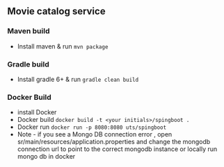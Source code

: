 ## Movie catalog service

### Maven build

* Install maven & run `mvn package`

### Gradle build

* Install gradle 6+ & run `gradle clean build`

### Docker Build
* install Docker
* Docker build `docker build -t <your initials>/spingboot .`
* Docker run `docker run -p 8080:8080 uts/spingboot`
* Note - if you see a Mongo DB connection error , open sr/main/resources/application.properties and change the mongodb connection url to point to the correct mongodb instance or locally run mongo db in docker
